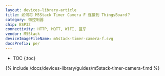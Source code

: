 ```yaml
---
layout: devices-library-article
title: 如何将 M5Stack Timer Camera F 连接到 ThingsBoard？
category: 微控制器
chip: ESP32
connectivity: HTTP, MQTT, WIFI, 蓝牙
vendor: M5Stack
deviceImageFileName: m5stack-timer-camera-f.svg
docsPrefix: pe/
---
```


* TOC
{:toc}

{% include /docs/devices-library/guides/m5stack-timer-camera-f.md %}